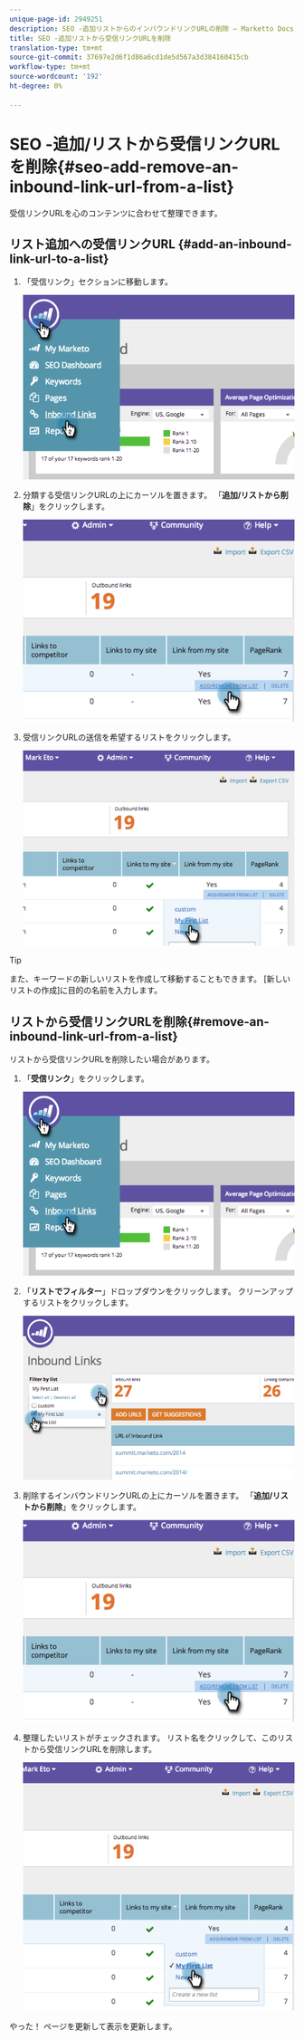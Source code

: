 ```yaml
---
unique-page-id: 2949251
description: SEO -追加リストからのインバウンドリンクURLの削除 — Marketto Docs — 製品ドキュメント
title: SEO -追加リストから受信リンクURLを削除
translation-type: tm+mt
source-git-commit: 37697e2d6f1d86a6cd1de5d567a3d384160415cb
workflow-type: tm+mt
source-wordcount: '192'
ht-degree: 0%

---
```



# SEO -追加/リストから受信リンクURLを削除{#seo-add-remove-an-inbound-link-url-from-a-list}

受信リンクURLを心のコンテンツに合わせて整理できます。

## リスト追加への受信リンクURL {#add-an-inbound-link-url-to-a-list}

1. 「受信リンク」セクションに移動します。

   ![](assets/image2014-11-20-18-3a27-3a27.png)

1. 分類する受信リンクURLの上にカーソルを置きます。 「**追加/リストから削除**」をクリックします。

   ![](assets/image2014-11-20-18-3a27-3a40.png)

1. 受信リンクURLの送信を希望するリストをクリックします。

   ![](assets/image2014-11-20-18-3a28-3a18.png)

>[!TIP]
>
>また、キーワードの新しいリストを作成して移動することもできます。 [新しいリストの作成]に目的の名前を入力します。

## リストから受信リンクURLを削除{#remove-an-inbound-link-url-from-a-list}

リストから受信リンクURLを削除したい場合があります。

1. 「**受信リンク**」をクリックします。

   ![](assets/image2014-11-20-18-3a28-3a41.png)

1. 「**リストでフィルター**」ドロップダウンをクリックします。 クリーンアップするリストをクリックします。

   ![](assets/image2014-11-20-18-3a28-3a57.png)

1. 削除するインバウンドリンクURLの上にカーソルを置きます。 「**追加/リストから削除**」をクリックします。

   ![](assets/image2014-11-20-18-3a29-3a56.png)

1. 整理したいリストがチェックされます。 リスト名をクリックして、このリストから受信リンクURLを削除します。

   ![](assets/image2014-11-20-18-3a30-3a10.png)

やった！ ページを更新して表示を更新します。
